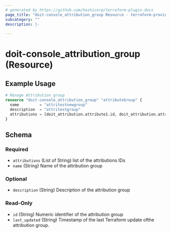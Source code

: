 ```yaml
---
# generated by https://github.com/hashicorp/terraform-plugin-docs
page_title: "doit-console_attribution_group Resource - terraform-provider-doit-console"
subcategory: ""
description: |-
  
---
```


# doit-console_attribution_group (Resource)



## Example Usage

```terraform
# Manage Attribution group
resource "doit-console_attribution_group" "attributeGroup" {
  name         = "attritestnewgroup"
  description  = "attritestgroup"
  attributions = [doit_attribution.attribute1.id, doit_attribution.attribute2.id]
}
```

<!-- schema generated by tfplugindocs -->
## Schema

### Required

- `attributions` (List of String) list of the attributions IDs
- `name` (String) Name of the attribution group

### Optional

- `description` (String) Description of the attribution group

### Read-Only

- `id` (String) Numeric identifier of the attribution group
- `last_updated` (String) Timestamp of the last Terraform update ofthe attribution group.
